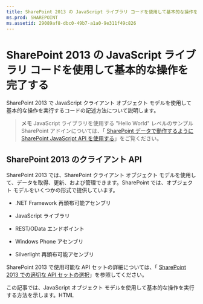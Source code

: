```yaml
---
title: SharePoint 2013 の JavaScript ライブラリ コードを使用して基本的な操作を完了する
ms.prod: SHAREPOINT
ms.assetid: 29089af8-dbc0-49b7-a1a0-9e311f49c826
---
```



# SharePoint 2013 の JavaScript ライブラリ コードを使用して基本的な操作を完了する
SharePoint 2013 で JavaScript クライアント オブジェクト モデルを使用して基本的な操作を実行するコードの記述方法について説明します。
> **メモ**
> JavaScript ライブラリを使用する "Hello World" レベルのサンプル SharePoint アドインについては、「 [SharePoint データで動作するように SharePoint JavaScript API を使用する](use-the-sharepoint-javascript-apis-to-work-with-sharepoint-data.md)」をご覧ください。 
  
    
    


## SharePoint 2013 のクライアント API
<a name="ClientAPIs"> </a>

SharePoint 2013 では、SharePoint クライアント オブジェクト モデルを使用して、データを取得、更新、および管理できます。SharePoint では、オブジェクト モデルをいくつかの形式で提供しています。
  
    
    

- .NET Framework 再頒布可能アセンブリ
    
  
- JavaScript ライブラリ
    
  
- REST/OData エンドポイント
    
  
- Windows Phone アセンブリ
    
  
- Silverlight 再頒布可能アセンブリ
    
  
SharePoint 2013 で使用可能な API セットの詳細については、「 [SharePoint 2013 での適切な API セットの選択](http://msdn.microsoft.com/library/f36645da-77c5-47f1-a2ca-13d4b62b320d%28Office.15%29.aspx)」を参照してください。
  
    
    
この記事では、JavaScript オブジェクト モデルを使用して基本的な操作を実行する方法を示します。HTML <script> タグを使用してオブジェクト モデルへの参照を追加できます。その他のクライアント API の使用方法については、以下の記事を参照してください。
  
    
    

-  [SharePoint 2013 のクライアント ライブラリ コードを使用して基本的な操作を完了する](complete-basic-operations-using-sharepoint-2013-client-library-code.md)
    
  
-  [SharePoint 2013 REST エンドポイントを使用して基本的な操作を完了する](complete-basic-operations-using-sharepoint-2013-rest-endpoints.md)
    
  
-  [SharePoint 2013 にアクセスする Windows Phone アプリの作成](http://msdn.microsoft.com/library/36681335-f772-4499-8445-f94481bc18e7%28Office.15%29.aspx)
    
  
-  [Silverlight オブジェクト モデルを使用する](http://msdn.microsoft.com/library/cea7829d-f360-4052-8b76-91d90bcefd2a%28Office.15%29.aspx)
    
  

## SharePoint 2013 での JavaScript クライアント オブジェクト モデルを使用した基本的なタスクの実行
<a name="BasicOps_SPJSOMOps"> </a>

以降のセクションでは、プログラムによって実行できるタスクについて説明します。また、実際の操作を示す JavaScript のコード例も含まれています。
  
    
    
クラウドでホストされるアドインを作成する場合、HTML <script> タグを使用してオブジェクト モデルへの参照を追加できます。クラウドでホストされるアドインでは、すべてのシナリオでアドイン Web が存在するわけではないため、ホスト Web を参照することをお勧めします。 **{StandardTokens}** トークンを使用している場合、 _SPHostUrl_ クエリ文字列パラメーターからホスト Web の URL を取得できます。 **{HostUrl}** トークンを使用している場合は、カスタム定義されたクエリ文字列パラメーターを使用することもできます。ホスト Web の URL を取得したら、JavaScript コードを使用して、オブジェクト モデルへの参照を動的に作成する必要があります。
  
    
    
下記のコード例では、以下のタスクが実行され、JavaScript オブジェクト モデルへの参照が追加されます。
  
    
    

- Microsoft コンテンツ配信ネットワーク (CDN: Content Delivery Network) から AJAX ライブラリを参照します。
    
  
- Microsoft CDN から jQuery ライブラリを参照します。
    
  
- クエリ文字列からホスト Web の URL を抽出します。
    
  
- jQuery で **getScript** 関数を使用して SP.Runtime.js ファイルと SP.js ファイルを読み込みます。ファイルの読み込みが完了すると、プログラムから SharePoint の JavaScript オブジェクト モデルにアクセスできるようになります。
    
  
- **execOperation** 関数でフローを続行します。
    
  



```

<script
    src="//ajax.aspnetcdn.com/ajax/4.0/1/MicrosoftAjax.js" 
    type="text/javascript">
</script>
<script
    type="text/javascript"
    src="//ajax.aspnetcdn.com/ajax/jQuery/jquery-1.7.2.min.js">
</script>
<script type="text/javascript">
    var hostweburl;

    // Load the required SharePoint libraries.
    $(document).ready(function () {

        // Get the URI decoded URLs.
        hostweburl =
            decodeURIComponent(
                getQueryStringParameter("SPHostUrl")
        );

        // The js files are in a URL in the form:
        // web_url/_layouts/15/resource_file
        var scriptbase = hostweburl + "/_layouts/15/";

        // Load the js files and continue to
        // the execOperation function.
        $.getScript(scriptbase + "SP.Runtime.js",
            function () {
                $.getScript(scriptbase + "SP.js", execOperation);
            }
        );
    });

    // Function to execute basic operations.
    function execOperation() {

        // Continue your program flow here.

    }

    // Function to retrieve a query string value.
    // For production purposes you may want to use
    // a library to handle the query string.
    function getQueryStringParameter(paramToRetrieve) {
        var params =
            document.URL.split("?")[1].split("&amp;");
        var strParams = "";
        for (var i = 0; i < params.length; i = i + 1) {
            var singleParam = params[i].split("=");
            if (singleParam[0] == paramToRetrieve)
                return singleParam[1];
        }
    }
</script>

```

SharePoint ホスト型アドインを作成する場合、HTML <script> タグを使用してオブジェクト モデルへの参照を追加できます。SharePoint によってホストされるアドインのアドイン Web を使用すると、JavaScript オブジェクト モデルを使用するために必要なファイルを相対パスで参照できるようになります。
  
    
    
下記のマークアップでは、次のタスクが実行され、JavaScript オブジェクト モデルへの参照が追加されます。
  
    
    

- Microsoft CDN から AJAX ライブラリを参照します。
    
  
- アドイン Web に対する相対 URL を使用して SP.Runtime.js ファイルを参照します。
    
  
- アドイン Web に対する相対 URL を使用して SP.js ファイルを参照します。
    
  



```

<script
    src="//ajax.aspnetcdn.com/ajax/4.0/1/MicrosoftAjax.js" 
    type="text/javascript">
</script>
<script 
    type="text/javascript" 
    src="/_layouts/15/sp.runtime.js">
</script>
<script 
    type="text/javascript" 
    src="/_layouts/15/sp.js">
</script>
<script type="text/javascript">

    // Continue your program flow here.

</script>
```


## SharePoint Web サイトのタスク
<a name="BasicOps_SPWebTasks"> </a>

JavaScript を使用して Web サイトを操作するには、最初に **ClientContext(serverRelativeUrl)** コンストラクターを使用し、URL または URI を渡して特定の要求コンテキストを返します。
  
    
    

### Web サイトのプロパティを取得する

 **ClientContext** クラスの Web プロパティを使用して、指定されたコンテキスト URL に存在する Web サイト オブジェクトのプロパティを指定します。 **load(clientObject)** メソッドを使用して Web サイト オブジェクトを読み込み、 **executeQueryAsync(succeededCallback, failedCallback)** を呼び出すと、この Web サイトのすべてのプロパティにアクセスできるようになります。次の例では、指定した Web サイトのタイトルと説明が表示されますが、既定で返される他のすべてのプロパティが使用可能になるのは、Web サイト オブジェクトを読み込んでクエリを実行した後です。
  
    
    

```

function retrieveWebSite(siteUrl) {
    var clientContext = new SP.ClientContext(siteUrl);
    this.oWebsite = clientContext.get_web();

    clientContext.load(this.oWebsite);

    clientContext.executeQueryAsync(
        Function.createDelegate(this, this.onQuerySucceeded), 
        Function.createDelegate(this, this.onQueryFailed)
    );
}

function onQuerySucceeded(sender, args) {
    alert('Title: ' + this.oWebsite.get_title() + 
        ' Description: ' + this.oWebsite.get_description());
}
    
function onQueryFailed(sender, args) {
    alert('Request failed. ' + args.get_message() + 
        '\\n' + args.get_stackTrace());
}
```


### Web サイトの選択したプロパティのみを取得する

クライアントとサーバーの間で不要なデータが転送されることを抑えるため、Web サイト オブジェクトのすべてのプロパティではなく、指定したプロパティのみを返すこともできます。この場合、LINQ クエリ、または **load(clientObject)** メソッドとラムダ式構文を使用して、サーバーから返すプロパティを指定します。次の例では、 **executeQueryAsync(succeededCallback, failedCallback)** を呼び出した後で、Web サイト オブジェクトのタイトルと作成日付のみが使用可能になります。
  
    
    

```

function retrieveWebSiteProperties(siteUrl) {
    var clientContext = new SP.ClientContext(siteUrl);
    this.oWebsite = clientContext.get_web();

    clientContext.load(this.oWebsite, 'Title', 'Created');

    clientContext.executeQueryAsync(
        Function.createDelegate(this, this.onQuerySucceeded), 
        Function.createDelegate(this, this.onQueryFailed)
    );
}

function onQuerySucceeded(sender, args) {
    alert('Title: ' + this.oWebsite.get_title() + 
        ' Created: ' + this.oWebsite.get_created());
}
    
function onQueryFailed(sender, args) {
    alert('Request failed. ' + args.get_message() + 
        '\\n' + args.get_stackTrace());
}
```


> **メモ**
> 他のプロパティにアクセスしようとした場合、他のプロパティは使用できないため、コードで例外がスローされます。 
  
    
    


### Web サイトのプロパティに書き込む

Web サイトを変更するには、サイトのプロパティを設定し、 **update()** メソッドを呼び出します。この方法はサーバー オブジェクト モデルの機能の仕方に似ていますが、クライアント オブジェクト モデルでは、 **executeQueryAsync(succeededCallback, failedCallback)** を呼び出して、指定したすべてのコマンドのバッチ処理を要求する必要があります。次の例は、指定した Web サイトのタイトルと説明を変更します。
  
    
    

```

function updateWebSite(siteUrl) {
    var clientContext = new SP.ClientContext(siteUrl);
    this.oWebsite = clientContext.get_web();

    this.oWebsite.set_title('Updated Web Site');
    this.oWebsite.set_description('This is an updated Web site.');
    this.oWebsite.update();

    clientContext.load(this.oWebsite, 'Title', 'Description');

    clientContext.executeQueryAsync(
        Function.createDelegate(this, this.onQuerySucceeded), 
        Function.createDelegate(this, this.onQueryFailed)
    );
}

function onQuerySucceeded(sender, args) {
    alert('Title: ' + this.oWebsite.get_title() + 
        ' Description: ' + this.oWebsite.get_description());
}
    
function onQueryFailed(sender, args) {
    alert('Request failed. ' + args.get_message() + 
        '\\n' + args.get_stackTrace());
}
```


## SharePoint リストのタスク
<a name="BasicOps_SPListTasks"> </a>

JavaScript を使用してリスト オブジェクトを操作する方法は、Web サイト オブジェクトの操作方法と似ています。まず、 **ClientContext(serverRelativeUrl)** コンストラクターを使用して URL または URI を渡し、特定の要求コンテキストを返します。次に、 **Web** クラスの **lists** プロパティを使用して、Web サイト内のリストのコレクションを取得できます。
  
    
    

### Web サイト内のすべてのリストのすべてのプロパティを取得する

Web サイトのすべてのリストを返すには、 **load(clientObject)** メソッドを使用してリスト コレクションを読み込んだ後に、 **executeQueryAsync(succeededCallback, failedCallback)** を呼び出します。次の例は、Web サイトの URL とリストの作成日時を表示します。
  
    
    

```

function retrieveAllListProperties(siteUrl) {
    var clientContext = new SP.ClientContext(siteUrl);
    var oWebsite = clientContext.get_web();
    this.collList = oWebsite.get_lists();
    clientContext.load(collList);

    clientContext.executeQueryAsync(
        Function.createDelegate(this, this.onQuerySucceeded), 
        Function.createDelegate(this, this.onQueryFailed)
    );
}

function onQuerySucceeded() {
    var listInfo = '';
    var listEnumerator = collList.getEnumerator();

    while (listEnumerator.moveNext()) {
        var oList = listEnumerator.get_current();
        listInfo += 'Title: ' + oList.get_title() + ' Created: ' + 
            oList.get_created().toString() + '\\n';
    }
    alert(listInfo);
}

function onQueryFailed(sender, args) {
    alert('Request failed. ' + args.get_message() + 
        '\\n' + args.get_stackTrace());
}
```


### リストの特定のプロパティのみを表示する

前述の例では、Web サイト内のリストのすべてのプロパティが返されます。クライアントとサーバー間の不必要なデータ転送を削減するために、LINQ クエリ式を使用して、返すプロパティを指定できます。JavaScript では、 **load(clientObject)** メソッドに渡されるクエリ文字列の一部として、 **Include** を指定し、返すプロパティを指定します。次の例では、この方法を使用して、コレクション内の各リストのタイトルと ID のみが返されます。
  
    
    

```

function retrieveSpecificListProperties(siteUrl) {
    var clientContext = new SP.ClientContext(siteUrl);
    var oWebsite = clientContext.get_web();
    this.collList = oWebsite.get_lists();

    clientContext.load(collList, 'Include(Title, Id)');
    clientContext.executeQueryAsync(
        Function.createDelegate(this, this.onQuerySucceeded), 
        Function.createDelegate(this, this.onQueryFailed)
    );
}

function onQuerySucceeded() {
    var listInfo = '';
    var listEnumerator = collList.getEnumerator();

    while (listEnumerator.moveNext()) {
        var oList = listEnumerator.get_current();
        listInfo += 'Title: ' + oList.get_title() + 
            ' ID: ' + oList.get_id().toString() + '\\n';
    }
    alert(listInfo);
}

function onQueryFailed(sender, args) {
    alert('Request failed. ' + args.get_message() + 
        '\\n' + args.get_stackTrace());
}

```


### 取得したリストをコレクションに格納する

次の例に示すように、 **load(clientObject)** メソッドの代わりに **loadQuery(clientObjectCollection, exp)** メソッドを使用して、戻り値を lists プロパティに格納する代わりに別のコレクションに格納できます。
  
    
    

```

function retrieveSpecificListPropertiesToCollection(siteUrl) {
    var clientContext = new SP.ClientContext(siteUrl);
    var oWebsite = clientContext.get_web();
    var collList = oWebsite.get_lists();

    this.listInfoCollection = clientContext.loadQuery(collList, 'Include(Title, Id)');
    clientContext.executeQueryAsync(
        Function.createDelegate(this, this.onQuerySucceeded), 
        Function.createDelegate(this, this.onQueryFailed)
    );
}

function onQuerySucceeded() {
    var listInfo = '';

    for (var i = 0; i < this.listInfoCollection.length; i++) {
        var oList = this.listInfoCollection[i];
        listInfo += 'Title: ' + oList.get_title() + 
            ' ID: ' + oList.get_id().toString();
    }
    alert(listInfo.toString());
}

function onQueryFailed(sender, args) {
    alert('Request failed. ' + args.get_message() + 
        '\\n' + args.get_stackTrace());
}
```


### リストの取得にフィルターを適用する

次の例のように、JavaScript クエリ内の **Include** ステートメントをネストして、リストとそのフィールドの両方のメタデータを返すことができます。例では、Web サイト内のすべてのリストからすべてのフィールドが返され、内部名に文字列 "name" が含まれるすべてのフィールドのタイトルと内部名が表示されます。
  
    
    

```

function retrieveAllListsAllFields(siteUrl) {
    var clientContext = new SP.ClientContext(siteUrl);
    var oWebsite = clientContext.get_web();
    var collList = oWebsite.get_lists();

    this.listInfoArray = clientContext.loadQuery(collList, 
        'Include(Title,Fields.Include(Title,InternalName))');

    clientContext.executeQueryAsync(
        Function.createDelegate(this, this.onQuerySucceeded), 
        Function.createDelegate(this, this._onQueryFailed)
    );
}

function onQuerySucceeded() {
    var listInfo = '';

    for (var i = 0; i < this.listInfoArray.length; i++) {
        var oList = this.listInfoArray[i];
        var collField = oList.get_fields();
        var fieldEnumerator = collField.getEnumerator();
            
        while (fieldEnumerator.moveNext()) {
            var oField = fieldEnumerator.get_current();
            var regEx = new RegExp('name', 'ig');
            
            if (regEx.test(oField.get_internalName())) {
                listInfo += '\\nList: ' + oList.get_title() + 
                    '\\n\\tField Title: ' + oField.get_title() + 
                    '\\n\\tField Name: ' + oField.get_internalName();
            }
        }
    }
    alert(listInfo);
}

function onQueryFailed(sender, args) {
    alert('Request failed. ' + args.get_message() + 
        '\\n' + args.get_stackTrace());
}

```


## リストの作成、更新、削除
<a name="BasicOps_SPListCRUD"> </a>

クライアント オブジェクト モデルを使用して行うリストの作成、更新、および削除は, .NET クライアント オブジェクト モデルを使用してこれらの操作を行う場合と同じように動作します。ただし、クライアントの処理は、 **executeQueryAsync(succeededCallback, failedCallback)** 関数を呼び出すまで完了しません。
  
    
    

### リストを作成および更新する

JavaScript を使用してリスト オブジェクトを作成するには、 **ListCreationInformation** オブジェクトを使用してそのプロパティを定義し、そのオブジェクトを **ListCollection** オブジェクトの **add(parameters)** 関数に渡します。次の例では、新しいお知らせリストを作成しています。
  
    
    

```

function createList(siteUrl) {
    var clientContext = new SP.ClientContext(siteUrl);
    var oWebsite = clientContext.get_web();
    
    var listCreationInfo = new SP.ListCreationInformation();
    listCreationInfo.set_title('My Announcements List');
    listCreationInfo.set_templateType(SP.ListTemplateType.announcements);

    this.oList = oWebsite.get_lists().add(listCreationInfo);

    clientContext.load(oList);
    clientContext.executeQueryAsync(
        Function.createDelegate(this, this.onQuerySucceeded), 
        Function.createDelegate(this, this.onQueryFailed)
    );
}

function onQuerySucceeded() {
    var result = oList.get_title() + ' created.';
    alert(result);
}

function onQueryFailed(sender, args) {
    alert('Request failed. ' + args.get_message() + 
        '\\n' + args.get_stackTrace());
}
```

リストを作成した後でリストを更新する必要がある場合は、前の例に変更を加えた次の例に示すように、リスト プロパティを設定し、 **update()** 関数を呼び出してから **executeQueryAsync(succeededCallback, failedCallback)** を呼び出すことができます。
  
    
    



```

.
.
.
.
this.oList = oWebsite.get_lists().add(listCreationInfo);

oList.set_description('New Announcements List');
oList.update();

clientContext.load(oList);
clientContext.executeQueryAsync(
    Function.createDelegate(this, this.onQuerySucceeded), 
    Function.createDelegate(this, this.onQueryFailed)
);
```


### リストにフィールドを追加する

リストのフィールド コレクションにフィールドを追加するには、 **FieldCollection** オブジェクトの **add(field)** 関数または **addFieldAsXml(schemaXml, addToDefaultView, options)** 関数を使用します。次の例では、フィールドを作成し、更新してから、 **executeQueryAsync(succeededCallback, failedCallback)** を呼び出しています。
  
    
    

```

function addFieldToList(siteUrl) {
    var clientContext = new SP.ClientContext(siteUrl);

    var oList = clientContext.get_web().get_lists().getByTitle('Announcements');
    this.oField = oList.get_fields().addFieldAsXml(
        '<Field DisplayName=\\'MyField\\' Type=\\'Number\\' />', 
        true, 
        SP.AddFieldOptions.defaultValue
    );

    var fieldNumber = clientContext.castTo(oField,SP.FieldNumber);
    fieldNumber.set_maximumValue(100);
    fieldNumber.set_minimumValue(35);
    fieldNumber.update();

    clientContext.load(oField);
    clientContext.executeQueryAsync(
        Function.createDelegate(this, this.onQuerySucceeded), 
        Function.createDelegate(this, this.onQueryFailed)
    );
}

function onQuerySucceeded() {
    var result = oField.get_title() + ' added.';
    alert(result);
}

function onQueryFailed(sender, args) {
    alert('Request failed. ' + args.get_message() + 
        '\\n' + args.get_stackTrace());
}
```


### リストを削除する

リストを削除するには、リスト オブジェクトの **deleteObject()** 関数を呼び出します。以下に例を示します。
  
    
    

```

function deleteList(siteUrl) {
    var clientContext = new SP.ClientContext(siteUrl);
    var oWebsite = clientContext.get_web();
    this.listTitle = 'My Announcements List';

    this.oList = oWebsite.get_lists().getByTitle(listTitle);
    oList.deleteObject();

    clientContext.executeQueryAsync(
        Function.createDelegate(this, this.onQuerySucceeded), 
        Function.createDelegate(this, this.onQueryFailed)
    );
}

function onQuerySucceeded() {
    var result = listTitle + ' deleted.';
    alert(result);
}

function onQueryFailed(sender, args) {
    alert('Request failed. ' + args.get_message() + 
        '\\n' + args.get_stackTrace());
}
```


## フォルダーの作成、更新、削除
<a name="BasicOps_FolderTasks"> </a>

JavaScript オブジェクト モデルを使用してフォルダーを操作し、内容を整理できます。以下のセクションでは、フォルダーに対する基本的な操作を実行する方法を示します。
  
    
    

### ドキュメント ライブラリにフォルダーを作成する

フォルダーを作成するには、 **ListItemCreationInformation** オブジェクトを使用して、基になるオブジェクト タイプを **SP.FileSystemObjectType.folder** に設定し、それをパラメーターとして **List** オブジェクトの **addItem(parameters)** 関数に渡します。次の例に示すように、このメソッドによって返されるリスト アイテム オブジェクトのプロパティを設定した後、 **update()** 関数を呼び出します。
  
    
    

```

function createFolder(resultpanel) {
    var clientContext;
    var oWebsite;
    var oList;
    var itemCreateInfo;

    clientContext = new SP.ClientContext.get_current();
    oWebsite = clientContext.get_web();
    oList = oWebsite.get_lists().getByTitle("Shared Documents");

    itemCreateInfo = new SP.ListItemCreationInformation();
    itemCreateInfo.set_underlyingObjectType(SP.FileSystemObjectType.folder);
    itemCreateInfo.set_leafName("My new folder!");
    this.oListItem = oList.addItem(itemCreateInfo);
    this.oListItem.set_item("Title", "My new folder!");
    this.oListItem.update();

    clientContext.load(this.oListItem);
    clientContext.executeQueryAsync(
        Function.createDelegate(this, successHandler),
        Function.createDelegate(this, errorHandler)
    );

    function successHandler() {
        resultpanel.innerHTML = "Go to the " +
            "<a href='../Lists/Shared Documents'>document library</a> " +
            "to see your new folder.";
    }

    function errorHandler() {
        resultpanel.innerHTML =
            "Request failed: " + arguments[1].get_message();
    }
}
```


### ドキュメント ライブラリのフォルダーを更新する

フォルダー名を更新するには、 **FileLeafRef** プロパティに書き込んで、 **update()** 関数を呼び出し、 **executeQueryAsync** メソッドを呼び出したときに変更が有効になるようにします。
  
    
    

```

function updateFolder(resultpanel) {
    var clientContext;
    var oWebsite;
    var oList;

    clientContext = new SP.ClientContext.get_current();
    oWebsite = clientContext.get_web();
    oList = oWebsite.get_lists().getByTitle("Shared Documents");

    this.oListItem = oList.getItemById(1);
    this.oListItem.set_item("FileLeafRef", "My updated folder");
    this.oListItem.update();

    clientContext.load(this.oListItem);
    clientContext.executeQueryAsync(
        Function.createDelegate(this, successHandler),
        Function.createDelegate(this, errorHandler)
    );

    function successHandler() {
        resultpanel.innerHTML = "Go to the " +
            "<a href='../Lists/Shared Documents'>document library</a> " +
            "to see your updated folder.";
    }

    function errorHandler() {
        resultpanel.innerHTML = "Request failed: " + arguments[1].get_message();
    }
}
```


### ドキュメント ライブラリのフォルダーを削除する

フォルダーを削除するには、オブジェクトの **deleteObject()** 関数を呼び出します。次の例では、 **getFolderByServerRelativeUrl** メソッドを使用してドキュメント ライブラリからフォルダーを取得し、アイテムを削除しています。
  
    
    

```

function deleteFolder(resultpanel) {
    var clientContext;
    var oWebsite;
    var folderUrl;

    clientContext = new SP.ClientContext.get_current();
    oWebsite = clientContext.get_web();

    clientContext.load(oWebsite);
    clientContext.executeQueryAsync(function () {
        folderUrl = oWebsite.get_serverRelativeUrl() + "/Lists/Shared Documents/Folder1";
        this.folderToDelete = oWebsite.getFolderByServerRelativeUrl(folderUrl);
        this.folderToDelete.deleteObject();

        clientContext.executeQueryAsync(
            Function.createDelegate(this, successHandler),
            Function.createDelegate(this, errorHandler)
        );
    }, errorHandler);

    function successHandler() {
        resultpanel.innerHTML = "Go to the " +
            "<a href='../Lists/Shared Documents'>document library</a> " +
            "to make sure the folder is no longer there.";
    }

    function errorHandler() {
        resultpanel.innerHTML = "Request failed: " + arguments[1].get_message();
    }
}
```


## ファイルの作成、読み取り、更新、削除
<a name="BasicOps_FileTasks"> </a>

JavaScript オブジェクト モデルを使用してファイルを操作できます。以下のセクションでは、ファイルに対する基本的な操作を実行する方法を示します。
  
    
    

> **メモ**
> JavaScript オブジェクト モデルを使用して操作できるファイルのサイズは 1.5 MB までです。それより大きいファイルをアップロードするには、REST (Representational State Transfer) を使用します。詳細については、「 [](complete-basic-operations-using-sharepoint-2013-rest-endpoints.md#LargeFiles)」を参照してください。 
  
    
    


### ドキュメント ライブラリにファイルを作成する

ファイルを作成するには、次の例に示すように、 **FileCreationInformation** オブジェクトを使用して、URL 属性を設定し、Base64 エンコードしたバイトの配列としてコンテンツを追加します。
  
    
    

```

function createFile(resultpanel) {
    var clientContext;
    var oWebsite;
    var oList;
    var fileCreateInfo;
    var fileContent;

    clientContext = new SP.ClientContext.get_current();
    oWebsite = clientContext.get_web();
    oList = oWebsite.get_lists().getByTitle("Shared Documents");

    fileCreateInfo = new SP.FileCreationInformation();
    fileCreateInfo.set_url("my new file.txt");
    fileCreateInfo.set_content(new SP.Base64EncodedByteArray());
    fileContent = "The content of my new file";

    for (var i = 0; i < fileContent.length; i++) {
        
        fileCreateInfo.get_content().append(fileContent.charCodeAt(i));
    }

    this.newFile = oList.get_rootFolder().get_files().add(fileCreateInfo);

    clientContext.load(this.newFile);
    clientContext.executeQueryAsync(
        Function.createDelegate(this, successHandler),
        Function.createDelegate(this, errorHandler)
    );

    function successHandler() {
        resultpanel.innerHTML =
            "Go to the " +
            "<a href='../Lists/Shared Documents'>document library</a> " +
            "to see your new file.";
    }

    function errorHandler() {
        resultpanel.innerHTML = "Request failed: " + arguments[1].get_message();
    }
}
```


### ドキュメント ライブラリのファイルの読み取り

ファイルのコンテンツを読み取るには、次の例に示すように、ファイルの URL に対して **GET** 操作を実行します。
  
    
    

```

function readFile(resultpanel) {
    var clientContext;
    var oWebsite;
    var fileUrl;

    clientContext = new SP.ClientContext.get_current();
    oWebsite = clientContext.get_web();

    clientContext.load(oWebsite);
    clientContext.executeQueryAsync(function () {
        fileUrl = oWebsite.get_serverRelativeUrl() +
            "/Lists/Shared Documents/TextFile1.txt";
        $.ajax({
            url: fileUrl,
            type: "GET"
        })
            .done(Function.createDelegate(this, successHandler))
            .error(Function.createDelegate(this, errorHandler));
    }, errorHandler);

    function successHandler(data) {
        resultpanel.innerHTML =
            "The content of file \\"TextFile1.txt\\": " + data
    }

    function errorHandler() {
        resultpanel.innerHTML =
            "Request failed: " + arguments[2];
    }
}
```


### ドキュメント ライブラリのファイルの更新

ファイルのコンテンツを更新するには、次の例に示すように、 **FileCreationInformation** オブジェクトを使用し、 **set_overwrite()** メソッドを使用して上書き属性を true に設定します。
  
    
    

```

function updateFile(resultpanel) {
    var clientContext;
    var oWebsite;
    var oList;
    var fileCreateInfo;
    var fileContent;

    clientContext = new SP.ClientContext.get_current();
    oWebsite = clientContext.get_web();
    oList = oWebsite.get_lists().getByTitle("Shared Documents");

    fileCreateInfo = new SP.FileCreationInformation();
    fileCreateInfo.set_url("TextFile1.txt");
    fileCreateInfo.set_content(new SP.Base64EncodedByteArray());
    fileCreateInfo.set_overwrite(true);
    fileContent = "The updated content of my file";

    for (var i = 0; i < fileContent.length; i++) {

        fileCreateInfo.get_content().append(fileContent.charCodeAt(i));
    }

    this.existingFile = oList.get_rootFolder().get_files().add(fileCreateInfo);

    clientContext.load(this.existingFile);
    clientContext.executeQueryAsync(
        Function.createDelegate(this, successHandler),
        Function.createDelegate(this, errorHandler)
    );

    function successHandler() {
        resultpanel.innerHTML =
            "Go to the " +
            "<a href='../Lists/Shared Documents'>document library</a> " +
            "to see the updated \\"TextFile1.txt\\" file.";
    }

    function errorHandler() {
        resultpanel.innerHTML =
            "Request failed: " + arguments[1].get_message();
    }
}
```


### ドキュメント ライブラリのファイルを削除する

ファイルを削除するには、オブジェクトの **deleteObject()** 関数を呼び出します。次の例では、 **getFileByServerRelativeUrl** メソッドを使用してドキュメント ライブラリからファイルを取得し、アイテムを削除しています。
  
    
    

```

function deleteFile(resultpanel) {
    var clientContext;
    var oWebsite;
    var fileUrl;

    clientContext = new SP.ClientContext.get_current();
    oWebsite = clientContext.get_web();

    clientContext.load(oWebsite);
    clientContext.executeQueryAsync(function () {
        fileUrl = oWebsite.get_serverRelativeUrl() +
            "/Lists/Shared Documents/TextFile1.txt";
        this.fileToDelete = oWebsite.getFileByServerRelativeUrl(fileUrl);
        this.fileToDelete.deleteObject();

        clientContext.executeQueryAsync(
            Function.createDelegate(this, successHandler),
            Function.createDelegate(this, errorHandler)
        );
    }, errorHandler);

    function successHandler() {
        resultpanel.innerHTML =
            "Go to the " +
            "<a href='../Lists/Shared Documents'>document library</a> " +
            "to confirm that the \\"TextFile1.txt\\" file has been deleted.";
    }

    function errorHandler() {
        resultpanel.innerHTML = "Request failed: " + arguments[1].get_message();
    }
}
```


## SharePoint リスト アイテムのタスク
<a name="BasicOps_SPListItemTasks"> </a>

JavaScript を使用してリストからアイテムを返すには、 **getItemById(id)** 関数を使用して単一のアイテムを返すか、 **getItems(query)** 関数を使用して複数のアイテムを返します。その後、 **load(clientObject)** 関数を使用して、アイテムを表すリスト アイテム オブジェクトを取得します。
  
    
    

### リストからアイテムを取得する

 **getItems(query)** 関数を使用すると、返されるアイテムを指定する Collaborative Application Markup Language (CAML) クエリを定義できます。未定義の **CamlQuery** オブジェクトを渡してリストからすべてのアイテムを返すことも、 **set_viewXml** 関数を使用して CAML クエリを定義し、特定の条件を満たすアイテムを返すこともできます。以下の例では、Title および Body 列の値に加えて、Announcements リストに含まれる、コレクション ID が 10 より大きい最初の 100 アイテムの ID を表示します。
  
    
    

```

function retrieveListItems(siteUrl) {
    var clientContext = new SP.ClientContext(siteUrl);
    var oList = clientContext.get_web().get_lists().getByTitle('Announcements');
        
    var camlQuery = new SP.CamlQuery();
    camlQuery.set_viewXml(
        '<View><Query><Where><Geq><FieldRef Name=\\'ID\\'/>' + 
        '<Value Type=\\'Number\\'>1</Value></Geq></Where></Query>' + 
        '<RowLimit>10</RowLimit></View>'
    );
    this.collListItem = oList.getItems(camlQuery);
        
    clientContext.load(collListItem);
    clientContext.executeQueryAsync(
        Function.createDelegate(this, this.onQuerySucceeded), 
        Function.createDelegate(this, this.onQueryFailed)
    ); 
}

function onQuerySucceeded(sender, args) {
    var listItemInfo = '';
    var listItemEnumerator = collListItem.getEnumerator();
        
    while (listItemEnumerator.moveNext()) {
        var oListItem = listItemEnumerator.get_current();
        listItemInfo += '\\nID: ' + oListItem.get_id() + 
            '\\nTitle: ' + oListItem.get_item('Title') + 
            '\\nBody: ' + oListItem.get_item('Body');
    }

    alert(listItemInfo.toString());
}

function onQueryFailed(sender, args) {
    alert('Request failed. ' + args.get_message() + 
        '\\n' + args.get_stackTrace());
}
```


### Include メソッドを使用して ListItem オブジェクトのプロパティにアクセスする

リスト アイテムを返す場合、既定では、 **ListItem** オブジェクトの 4 つのプロパティ ( **displayName**、 **effectiveBasePermissions**、 **hasUniqueRoleAssignments**、および **roleAssignments**) を使用できません。前の例では、これらのプロパティの 1 つにアクセスを試みた場合、 **PropertyOrFieldNotInitializedException** が返されます。これらのプロパティにアクセスするには、次の例に示されているように、 **Include** メソッドをクエリ文字列の一部として使用します。
  
    
    

> **メモ**
> LINQ を使用してクライアント オブジェクト モデルに対するクエリを作成する場合は、サーバー オブジェクト モデルに対するコードを記述する場合にしか使用できない  [LINQ to SharePoint の使用](http://msdn.microsoft.com/ja-jp/library/ee535491.aspx)ではなく、 [LINQ to Objects](http://msdn.microsoft.com/ja-jp/library/bb397919.aspx) を使用します。
  
    
    


```

function retrieveListItemsInclude(siteUrl) {
    var clientContext = new SP.ClientContext(siteUrl);
    var oList = clientContext.get_web().get_lists().getByTitle('Announcements');

    var camlQuery = new SP.CamlQuery();
    camlQuery.set_viewXml('<View><RowLimit>100</RowLimit></View>');
    this.collListItem = oList.getItems(camlQuery);

    clientContext.load(
        collListItem, 
        'Include(Id, DisplayName, HasUniqueRoleAssignments)'
    );
    clientContext.executeQueryAsync(
        Function.createDelegate(this, this.onQuerySucceeded), 
        Function.createDelegate(this, this.onQueryFailed)
    );
}

function onQuerySucceeded(sender, args) {
    var listItemInfo = '';
    var listItemEnumerator = collListItem.getEnumerator();
        
    while (listItemEnumerator.moveNext()) {
        var oListItem = listItemEnumerator.get_current();
        listItemInfo += '\\nID: ' + oListItem.get_id() + 
            '\\nDisplay name: ' + oListItem.get_displayName() + 
            '\\nUnique role assignments: ' + 
            oListItem.get_hasUniqueRoleAssignments();
    }

    alert(listItemInfo.toString());
}

function onQueryFailed(sender, args) {
    alert('Request failed. ' + args.get_message() + 
        '\\n' + args.get_stackTrace());
}

```

この例では **Include** を使用しているので、クエリを実行した後は指定したプロパティのみを使用できます。したがって、指定されているもの以外のプロパティにアクセスしようとすると、 **PropertyOrFieldNotInitializedException** を受け取ります。また、 **get_contentType**、 **get_parentList** など、関数を使用して親オブジェクトのプロパティにアクセスしようとしても、このエラーを受け取ります。
  
    
    

### アイテムの取得に関する制限事項

SharePoint Foundation 2010 内の JavaScript オブジェクト モデルの **loadQuery(clientObjectCollection, exp)** メソッドでは、マネージ オブジェクト モデルで使用される LINQ メソッドと演算子がサポートされません。
  
    
    

## リスト アイテムの作成、更新、削除
<a name="BasicOps_SPListItemCRUD"> </a>

クライアント オブジェクト モデルでは、サーバー オブジェクト モデルとほぼ同じように、リスト アイテムを作成、更新、または削除できます。リスト アイテム オブジェクトを作成し、そのプロパティを設定して、オブジェクトを更新します。リスト アイテム オブジェクトを変更または削除するには、 **ListItemCollection** オブジェクトの **getById(id)** 関数を使用してオブジェクトを返します。次に、プロパティを設定してこのメソッドによって返されるオブジェクトの更新を呼び出すか、オブジェクト独自の削除メソッドを呼び出します。サーバー オブジェクト モデルと異なり、クライアント オブジェクト モデルでは、それぞれの操作の最後で **to executeQueryAsync(succeededCallback, failedCallback)** を呼び出して、サーバー上に変更を反映する必要があります。
  
    
    

### リスト アイテムを作成する

リスト アイテムを作成するには、 **ListItemCreationInformation** オブジェクトを作成し、プロパティを設定して、それをパラメーターとして **List** オブジェクトの **addItem(parameters)** 関数に渡します。次の例で示すように、このメソッドによって返されるリスト アイテム オブジェクトのプロパティを設定し、 **update()** 関数を呼び出します。
  
    
    

```

function createListItem(siteUrl) {
    var clientContext = new SP.ClientContext(siteUrl);
    var oList = clientContext.get_web().get_lists().getByTitle('Announcements');
        
    var itemCreateInfo = new SP.ListItemCreationInformation();
    this.oListItem = oList.addItem(itemCreateInfo);
    oListItem.set_item('Title', 'My New Item!');
    oListItem.set_item('Body', 'Hello World!');
    oListItem.update();

    clientContext.load(oListItem);
    clientContext.executeQueryAsync(
        Function.createDelegate(this, this.onQuerySucceeded), 
        Function.createDelegate(this, this.onQueryFailed)
    );
}

function onQuerySucceeded() {
    alert('Item created: ' + oListItem.get_id());
}

function onQueryFailed(sender, args) {
    alert('Request failed. ' + args.get_message() + 
        '\\n' + args.get_stackTrace());
}
```


### リスト アイテムを更新する

ほとんどの場合、リスト アイテム プロパティを設定するには、列インデクサーを使用して割り当てを作成し、 **executeQueryAsync(succeededCallback, failedCallback)** を呼び出すときに、 **update()** 関数を呼び出して変更を反映できます。次の例では、Announcements リストの 3 番目のアイテムのタイトルを設定しています。
  
    
    

```

function updateListItem(siteUrl) {
    var clientContext = new SP.ClientContext(siteUrl);
    var oList = clientContext.get_web().get_lists().getByTitle('Announcements');

    this.oListItem = oList.getItemById(3);
    oListItem.set_item('Title', 'My Updated Title');
    oListItem.update();

    clientContext.executeQueryAsync(
        Function.createDelegate(this, this.onQuerySucceeded), 
        Function.createDelegate(this, this.onQueryFailed)
    );
}

function onQuerySucceeded() {
    alert('Item updated!');
}

function onQueryFailed(sender, args) {
    alert('Request failed. ' + args.get_message() + 
        '\\n' + args.get_stackTrace());
}
```


### リスト アイテムを削除する

リスト アイテムを削除するには、オブジェクトで **deleteObject()** 関数を呼び出します。次の例では、 **getItemById(id)** 関数を使用してリストの 2 番目のアイテムを返し、そのアイテムを削除しています。SharePoint では、コレクション内のアイテムを削除しても、そのアイテムの整数の ID が保持されます。したがって、たとえば、リスト内の 2 番目のアイテムの ID が 2 にならない場合があります。存在しないアイテムに対して **deleteObject()** 関数が呼び出された場合は、 **ServerException** が返されます。
  
    
    

```

function deleteListItem(siteUrl) {
    this.itemId = 2;
    var clientContext = new SP.ClientContext(siteUrl);
    var oList = clientContext.get_web().get_lists().getByTitle('Announcements');
    this.oListItem = oList.getItemById(itemId);
    oListItem.deleteObject();

    clientContext.executeQueryAsync(
        Function.createDelegate(this, this.onQuerySucceeded), 
        Function.createDelegate(this, this.onQueryFailed)
    );
}

function onQuerySucceeded() {
    alert('Item deleted: ' + itemId);
}

function onQueryFailed(sender, args) {
    alert('Request failed. ' + args.get_message() + 
        '\\n' + args.get_stackTrace());
}
```

たとえば、削除操作によって更新された新しいアイテム数を取得する必要がある場合は、update() メソッドへの呼び出しを含めて、リストを更新します。また、クエリを実行する前に、リスト オブジェクト自体、またはリスト オブジェクト上の **itemCount** プロパティのどちらかを読み込む必要があります。リスト アイテムの開始数と終了数の両方を取得する場合は、前の例に次の変更を加えて、2 つのクエリを実行し、アイテム数を 2 回返す必要があります。
  
    
    



```

function deleteListItemDisplayCount(siteUrl) {
    this.clientContext = new SP.ClientContext(siteUrl);
    this.oList = clientContext.get_web().get_lists().getByTitle('Announcements');
    clientContext.load(oList);

    clientContext.executeQueryAsync(
        Function.createDelegate(this, this.deleteItem), 
        Function.createDelegate(this, this.onQueryFailed)
    );
}

function deleteItem() {
    this.itemId = 58;
    this.startCount = oList.get_itemCount();
    this.oListItem = oList.getItemById(itemId);
    oListItem.deleteObject();

    oList.update();
    clientContext.load(oList);
        
    clientContext.executeQueryAsync(
        Function.createDelegate(this, this.displayCount), 
        Function.createDelegate(this, this.onQueryFailed)
    );
}

function displayCount() {
    var endCount = oList.get_itemCount();
    var listItemInfo = 'Item deleted: ' + itemId + 
        '\\nStart Count: ' +  startCount + 
        ' End Count: ' + endCount;
        
    alert(listItemInfo)
}

function onQueryFailed(sender, args) {
    alert('Request failed. ' + args.get_message() + 
        '\\n' + args.get_stackTrace());
}
```


## ホスト Web のオブジェクトへのアクセス
<a name="BasicOps_AccessHostweb"> </a>

アドインの開発中に、ホスト Web にアクセスしてその中のアイテムを操作することが必要になる場合があります。次の例に示すように、 **AppContextSite** オブジェクトを使用して、ホスト Web やその他の SharePoint サイトを参照します。完全なコード サンプルについては、「 [クロスドメイン ライブラリ (JSOM) を使用してホスト Web タイトルを取得する](http://code.msdn.microsoft.com/office/SharePoint-2013-Get-the-563f2a3d)」を参照してください。
  
    
    

```

function execCrossDomainRequest(appweburl, hostweburl) {
    // context: The ClientContext object provides access to
    //      the web and lists objects.
    // factory: Initialize the factory object with the
    //      add-in web URL.
    var context;
    var factory;
    var appContextSite;

    context = new SP.ClientContext(appweburl);
    factory = new SP.ProxyWebRequestExecutorFactory(appweburl);
    context.set_webRequestExecutorFactory(factory);
    appContextSite = new SP.AppContextSite(context, hostweburl);

    this.web = appContextSite.get_web();
    context.load(this.web);

    // Execute the query with all the previous 
    //  options and parameters.
    context.executeQueryAsync(
        Function.createDelegate(this, successHandler), 
        Function.createDelegate(this, errorHandler)
    );

    // Function to handle the success event.
    // Prints the host web's title to the page.
    function successHandler() {
        alert(this.web.get_title());
    }

    // Function to handle the error event.
    // Prints the error message to the page.
    function errorHandler(data, errorCode, errorMessage) {
        alert("Could not complete cross-domain call: " + errorMessage);
    }
}
```

前の例では、SharePoint 2013 のクロスドメイン ライブラリを使用してホスト Web にアクセスしています。詳細については、「 [クロスドメイン ライブラリを使用してアドインから SharePoint 2013 のデータにアクセスする](access-sharepoint-2013-data-from-add-ins-using-the-cross-domain-library.md)」を参照してください。
  
    
    

## その他の技術情報
<a name="BasicOps_AddRes"> </a>


-  [SharePoint 2013 のクライアント ライブラリ コードを使用して基本的な操作を完了する](complete-basic-operations-using-sharepoint-2013-client-library-code.md)
    
  
-  [SharePoint 2013 REST エンドポイントを使用して基本的な操作を完了する](complete-basic-operations-using-sharepoint-2013-rest-endpoints.md)
    
  
-  [SharePoint アドインの開発](develop-sharepoint-add-ins.md)
    
  
-  [SharePoint アドインのセキュリティで保護されたデータ アクセスとクライアント オブジェクト モデル](secure-data-access-and-client-object-models-for-sharepoint-add-ins.md)
    
  
-  [SharePoint 2013 の外部データの操作](work-with-external-data-in-sharepoint-2013.md)
    
  


